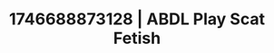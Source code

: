 ---
categories:
- Erotic surprise
- AI-generated
- Deep intimacy
- Real couple content
- Lip gloss fantasy
- ASMR
- Cosplay
- 3D erotic games
image: /assets/images/1746688873128.jpg
layout: post
seo:
  description: Featured content with premium Scat Fetish, ABDL Play. HD images available.
  keywords: Scat Fetish, ABDL Play
  og_image: /assets/images/1746688873128.jpg
  schema_type: VisualArtwork
tags:
- ABDL Play
- '#1746688873128'
- Scat Fetish
title: 1746688873128 | ABDL Play Scat Fetish
---